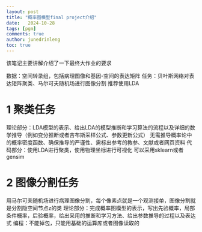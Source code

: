```yaml
---
layout: post
title: "概率图模型final project介绍"
date:   2024-10-28
tags: [pgm]
comments: true
author: junedrinleng
toc: true
---
```


该笔记主要讲解介绍了一下最终大作业的要求
<!-- more -->

数据：空间转录组，包括病理图像和基因-空间的表达矩阵
任务：贝叶斯网络对表达矩阵聚类、马尔可夫随机场进行图像分割
推荐使用LDA

# 1 聚类任务
理论部分：LDA模型的表示、给出LDA的模型推断和学习算法的流程以及详细的数学推导（例如变分推断或者吉布斯采样公式、参数更新公式）
无需推导概率论中的概率密度函数、确保推导的严谨性、需标出参考的教参、文献或者网页资料
代码部分：使用LDA进行聚类，使用物理坐标进行可视化
可以采用sklearn或者gensim

# 2 图像分割任务
用马尔可夫随机场进行病理图像分割，每个像素点就是一个观测接单，图像分割就是分割隐空间节点z的类
理论部分：完成概率图模型的表示，写出先验概率，局部条件概率，后验概率，给出采用的推断和学习方法、给出参数推导的过程以及表达式
编程：不能掉包，只能用基础的运算库或者图像读取的

